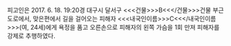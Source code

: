 피고인은 2017. 6. 18. 19:20경 대구시 달서구 <<<건물>>>B<<</건물>>>건물 부근 도로에서, 맞은편에서 길을 걸어오는 피해자 <<<내국인이름>>>C<<</내국인이름>>>(여, 24세)에게 욕정을 품고 오른손으로 피해자의 왼쪽 가슴을 1회 만져 피해자를 강제로 추행하였다.